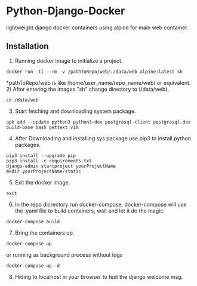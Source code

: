 # Python-Django-Docker

lightweight django docker containers using alpine for main web container.

## Installation

1) Running docker image to initialize a project.

```
docker run -ti --rm -v /pathToRepo/web/:/data/web alpine:latest sh
```
*pathToRepo/web is like /home/user_name/repo_name/web/ or equivalent.
2) After entering the images "sh" change directory to (/data/web).

```
cd /data/web
```

3) Start fetching and downloading system package.

```
apk add --update python3 python3-dev postgresql-client postgresql-dev build-base bash gettext vim
```

4) After Downloading and installing sys package use pip3 to install python packages.

```
pip3 install --upgrade pip
pip3 install -r requirements.txt
django-admin startproject yourProjectName
mkdir yourProjectName/static
```

5) Exit the docker image.

```
exit
```

6) In the repo dicrectory run docker-compose, docker-compose will use the .yaml file to build containers, wait and let it do the magic.

```
docker-compose build
```

7) Bring the containers up.

```
docker-compose up
```
or running as background process without logs
```
docker-compose up -d
```

8) Hiding to localhost in your browser to test the django welcome msg.
